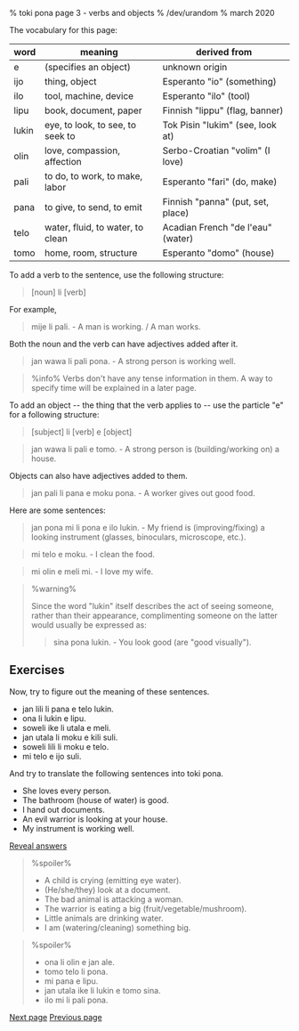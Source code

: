 % toki pona page 3 - verbs and objects
% /dev/urandom
% march 2020

The vocabulary for this page:

| word  | meaning                          | derived from                      |
|-------|----------------------------------|-----------------------------------|
| e     | (specifies an object)            | unknown origin                    |
| ijo   | thing, object                    | Esperanto "io" (something)        |
| ilo   | tool, machine, device            | Esperanto "ilo" (tool)            |
| lipu  | book, document, paper            | Finnish "lippu" (flag, banner)    |
| lukin | eye, to look, to see, to seek to | Tok Pisin "lukim" (see, look at)  |
| olin  | love, compassion, affection      | Serbo-Croatian "volim" (I love)   |
| pali  | to do, to work, to make, labor   | Esperanto "fari" (do, make)       |
| pana  | to give, to send, to emit        | Finnish "panna" (put, set, place) |
| telo  | water, fluid, to water, to clean | Acadian French "de l'eau" (water) |
| tomo  | home, room, structure            | Esperanto "domo" (house)          |

To add a verb to the sentence, use the following structure:

> [noun] li [verb]

For example,

> mije li pali. - A man is working. / A man works.

Both the noun and the verb can have adjectives added after it.

> jan wawa li pali pona. - A strong person is working well.

> %info%
> Verbs don't have any tense information in them. A way to specify time will be
explained in a later page.

To add an object -- the thing that the verb applies to -- use the particle "e"
for a following structure:

> [subject] li [verb] e [object]

> jan wawa li pali e tomo. - A strong person is (building/working on) a house.

Objects can also have adjectives added to them.

> jan pali li pana e moku pona. - A worker gives out good food.

Here are some sentences:

> jan pona mi li pona e ilo lukin. - My friend is (improving/fixing) a looking
> instrument (glasses, binoculars, microscope, etc.).

> mi telo e moku. - I clean the food.

> mi olin e meli mi. - I love my wife.

> %warning%
> 
> Since the word "lukin" itself describes the act of seeing someone, rather than
> their appearance, complimenting someone on the latter would usually be expressed
> as:
> 
> > sina pona lukin. - You look good (are "good visually").
>
 
## Exercises

Now, try to figure out the meaning of these sentences.

* jan lili li pana e telo lukin.
* ona li lukin e lipu.
* soweli ike li utala e meli.
* jan utala li moku e kili suli.
* soweli lili li moku e telo.
* mi telo e ijo suli.

And try to translate the following sentences into toki pona.

* She loves every person.
* The bathroom (house of water) is good.
* I hand out documents.
* An evil warrior is looking at your house.
* My instrument is working well.

<a name="answers" href="#answers" onclick="revealSpoilers();">Reveal answers</a>

> %spoiler%
> * A child is crying (emitting eye water).
> * (He/she/they) look at a document.
> * The bad animal is attacking a woman.
> * The warrior is eating a big (fruit/vegetable/mushroom).
> * Little animals are drinking water.
> * I am (watering/cleaning) something big.

> %spoiler%
> * ona li olin e jan ale.
> * tomo telo li pona.
> * mi pana e lipu.
> * jan utala ike li lukin e tomo sina.
> * ilo mi li pali pona.

[Next page](4.html) [Previous page](2.html)
